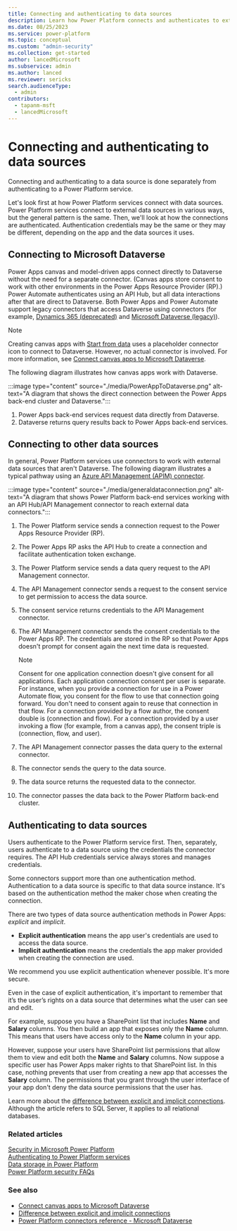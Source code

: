 ```yaml
---
title: Connecting and authenticating to data sources
description: Learn how Power Platform connects and authenticates to external data sources.
ms.date: 08/25/2023
ms.service: power-platform
ms.topic: conceptual
ms.custom: "admin-security"
ms.collection: get-started
author: lancedMicrosoft
ms.subservice: admin
ms.author: lanced
ms.reviewer: sericks
search.audienceType: 
  - admin
contributors:
  - tapanm-msft
  - lancedMicrosoft
---
```


# Connecting and authenticating to data sources

Connecting and authenticating to a data source is done separately from authenticating to a Power Platform service.

Let's look first at how Power Platform services connect with data sources. Power Platform services connect to external data sources in various ways, but the general pattern is the same. Then, we'll look at how the connections are authenticated. Authentication credentials may be the same or they may be different, depending on the app and the data sources it uses.

## Connecting to Microsoft Dataverse

Power Apps canvas and model-driven apps connect directly to Dataverse without the need for a separate connector. (Canvas apps store consent to work with other environments in the Power Apps Resource Provider (RP).) Power Automate authenticates using an API Hub, but all data interactions after that are direct to Dataverse. Both Power Apps and Power Automate support legacy connectors that access Dataverse using connectors (for example, [Dynamics 365 (deprecated)](/connectors/dynamicscrmonline/) and [Microsoft Dataverse (legacy)](/connectors/commondataservice/)).

> [!NOTE]
> Creating canvas apps with [Start from data](/powerapps/maker/canvas-apps/data-platform-create-app) uses a placeholder connector icon to connect to Dataverse. However, no actual connector is involved. For more information, see [Connect canvas apps to Microsoft Dataverse](/powerapps/maker/canvas-apps/connections/connection-common-data-service).

The following diagram illustrates how canvas apps work with Dataverse.

:::image type="content" source="./media/PowerAppToDataverse.png" alt-text="A diagram that shows the direct connection between the Power Apps back-end cluster and Dataverse.":::

1. Power Apps back-end services request data directly from Dataverse.
1. Dataverse returns query results back to Power Apps back-end services.

## Connecting to other data sources

In general, Power Platform services use connectors to work with external data sources that aren't Dataverse. The following diagram illustrates a typical pathway using an [Azure API Management (APIM) connector](/azure/api-management/api-management-key-concepts).

:::image type="content" source="./media/generaldataconnection.png" alt-text="A diagram that shows Power Platform back-end services working with an API Hub/API Management connector to reach external data connectors.":::

1. The Power Platform service sends a connection request to the Power Apps Resource Provider (RP).
1. The Power Apps RP asks the API Hub to create a connection and facilitate authentication token exchange.
1. The Power Platform service sends a data query request to the API Management connector.
1. The API Management connector sends a request to the consent service to get permission to access the data source.
1. The consent service returns credentials to the API Management connector.
1. The API Management connector sends the consent credentials to the Power Apps RP. The credentials are stored in the RP so that Power Apps doesn't prompt for consent again the next time data is requested.

    > [!NOTE]
    > Consent for one application connection doesn't give consent for all applications. Each application connection consent per user is separate. For instance, when you provide a connection for use in a Power Automate flow, you consent for the flow to use that connection going forward. You don't need to consent again to reuse that connection in that flow. For a connection provided by a flow author, the consent double is (connection and flow). For a connection provided by a user invoking a flow (for example, from a canvas app), the consent triple is (connection, flow, and user).

1. The API Management connector passes the data query to the external connector.
1. The connector sends the query to the data source.
1. The data source returns the requested data to the connector.
1. The connector passes the data back to the Power Platform back-end cluster.

## Authenticating to data sources

Users authenticate to the Power Platform service first. Then, separately, users authenticate to a data source using the credentials the connector requires. The API Hub credentials service always stores and manages credentials.

Some connectors support more than one authentication method. Authentication to a data source is specific to that data source instance. It's based on the authentication method the maker chose when creating the connection.

There are two types of data source authentication methods in Power Apps: *explicit* and *implicit*.

- **Explicit authentication** means the app user's credentials are used to access the data source.
- **Implicit authentication** means the credentials the app maker provided when creating the connection are used.

We recommend you use explicit authentication whenever possible. It's more secure.

Even in the case of explicit authentication, it's important to remember that it’s the user’s rights on a data source that determines what the user can see and edit. 

For example, suppose you have a SharePoint list that includes **Name** and **Salary** columns. You then build an app that exposes only the **Name** column. This means that users have access only to the **Name** column in your app.

However, suppose your users have SharePoint list permissions that allow them to view and edit both the **Name** and **Salary** columns. Now suppose a specific user has Power Apps maker rights to that SharePoint list. In this case, nothing prevents that user from creating a new app that accesses the **Salary** column. The permissions that you grant through the user interface of your app don't deny the data source permissions that the user has.

Learn more about the [difference between explicit and implicit connections](/powerapps/maker/canvas-apps/connections/sql-server-security#difference-between-explicit-and-implicit-connections). Although the article refers to SQL Server, it applies to all relational databases.

### Related articles

[Security in Microsoft Power Platform](./overview.md)  
[Authenticating to Power Platform services](./authenticate-services.md)  
[Data storage in Power Platform](./data-storage.md)  
[Power Platform security FAQs](./faqs.md)  

### See also

- [Connect canvas apps to Microsoft Dataverse](/powerapps/maker/canvas-apps/connections/connection-common-data-service)
- [Difference between explicit and implicit connections](/powerapps/maker/canvas-apps/connections/sql-server-security#difference-between-explicit-and-implicit-connections)
- [Power Platform connectors reference - Microsoft Dataverse](/connectors/commondataserviceforapps/)

